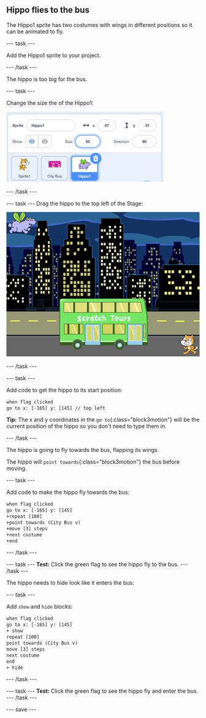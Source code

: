 ## Hippo flies to the bus

The Hippo1 sprite has two costumes with wings in different positions so it can be animated to fly.

--- task ---

Add the Hippo1 sprite to your project. 

--- /task ---

The hippo is too big for the bus.

--- task ---

Change the size the of the Hippo1:

![Hippo Sprite pane with size set to 50](images/hippo-sprite-size.png)

--- /task ---

--- task ---
Drag the hippo to the top left of the Stage:

![Hippo sprite at top left of the Stage](images/hippo-sprite-stage.png)

--- /task ---

--- task ---

Add code to get the hippo to its start position:

```blocks3
when flag clicked
go to x: [-165] y: [145] // top left
```

**Tip:** The x and y coordinates in the `go to`{:class="block3motion"} will be the current position of the hippo so you don't need to type them in.

--- /task ---

The hippo is going to fly towards the bus, flapping its wings. 

The hippo will `point towards`{:class="block3motion"} the bus before moving.

--- task ---

Add code to make the hippo fly towards the bus:

```blocks3
when flag clicked
go to x: [-165] y: [145] 
+repeat [100] 
+point towards (City Bus v)
+move [3] steps
+next costume
+end
```

--- /task ---


--- task ---
**Test:** Click the green flag to see the hippo fly to the bus. 
--- /task ---

The hippo needs to hide look like it enters the bus:

--- task ---

Add `show` and `hide` blocks:

```blocks3
when flag clicked
go to x: [-165] y: [145] 
+ show
repeat [100] 
point towards (City Bus v)
move [3] steps
next costume
end
+ hide
```

--- /task ---

--- task ---
**Test:** Click the green flag to see the hippo fly and enter the bus. 
--- /task ---

--- save ---
